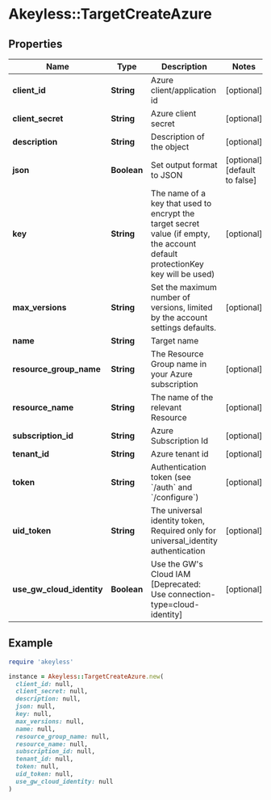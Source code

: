 # Akeyless::TargetCreateAzure

## Properties

| Name | Type | Description | Notes |
| ---- | ---- | ----------- | ----- |
| **client_id** | **String** | Azure client/application id | [optional] |
| **client_secret** | **String** | Azure client secret | [optional] |
| **description** | **String** | Description of the object | [optional] |
| **json** | **Boolean** | Set output format to JSON | [optional][default to false] |
| **key** | **String** | The name of a key that used to encrypt the target secret value (if empty, the account default protectionKey key will be used) | [optional] |
| **max_versions** | **String** | Set the maximum number of versions, limited by the account settings defaults. | [optional] |
| **name** | **String** | Target name |  |
| **resource_group_name** | **String** | The Resource Group name in your Azure subscription | [optional] |
| **resource_name** | **String** | The name of the relevant Resource | [optional] |
| **subscription_id** | **String** | Azure Subscription Id | [optional] |
| **tenant_id** | **String** | Azure tenant id | [optional] |
| **token** | **String** | Authentication token (see &#x60;/auth&#x60; and &#x60;/configure&#x60;) | [optional] |
| **uid_token** | **String** | The universal identity token, Required only for universal_identity authentication | [optional] |
| **use_gw_cloud_identity** | **Boolean** | Use the GW&#39;s Cloud IAM [Deprecated: Use connection-type&#x3D;cloud-identity] | [optional] |

## Example

```ruby
require 'akeyless'

instance = Akeyless::TargetCreateAzure.new(
  client_id: null,
  client_secret: null,
  description: null,
  json: null,
  key: null,
  max_versions: null,
  name: null,
  resource_group_name: null,
  resource_name: null,
  subscription_id: null,
  tenant_id: null,
  token: null,
  uid_token: null,
  use_gw_cloud_identity: null
)
```

